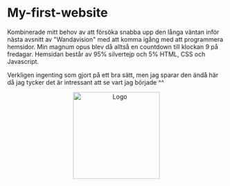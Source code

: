 # My-first-website
Kombinerade mitt behov av att försöka snabba upp den långa väntan inför nästa avsnitt av "Wandavision" med att komma igång med att programmera hemsidor.
Min magnum opus blev då alltså en countdown till klockan 9 på fredagar. Hemsidan består av 95% silvertejp och 5% HTML, CSS och Javascript.

Verkligen ingenting som gjort på ett bra sätt, men jag sparar den ändå här då jag tycker det är intressant att se vart jag började ^^


<p align="center"><img src="https://i.imgur.com/a/nIm8P0W" alt="Logo" width="200"></p>
